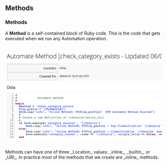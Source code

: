## Methods

### Methods

A **Method** is a self-contained block of Ruby code. This is the code that gets executed when we run any Automation operation.
<br> <br>

![Screenshot](images/screenshot8.png)

<br>
Methods can have one of three _Location_ values: _inline_, _builtin_, or _URI_. In practice most of the methods that we create are _inline_ methods.


